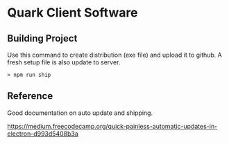 # Quark Client Software

## Building Project

Use this command to create distribution (exe file) and upload it to github.
A fresh setup file is also update to server.
```
> npm run ship
```




## Reference

Good documentation on auto update and shipping.

https://medium.freecodecamp.org/quick-painless-automatic-updates-in-electron-d993d5408b3a